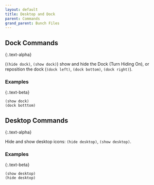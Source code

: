```yaml
---
layout: default
title: Desktop and Dock
parent: Commands
grand_parent: Bunch Files
---
```

## Dock Commands
{:.text-alpha}

(`(hide dock)`, `(show dock)`) show and hide the Dock (Turn Hiding On), or reposition the dock (`(dock left)`, `(dock bottom)`, `(dock right)`).

### Examples
{:.text-beta}

```
(show dock)
(dock botttom)
```

## Desktop Commands
{:.text-alpha}

Hide and show desktop icons: `(hide desktop)`, `(show desktop)`.

### Examples
{:.text-beta}

```
(show desktop)
(hide desktop)
```
